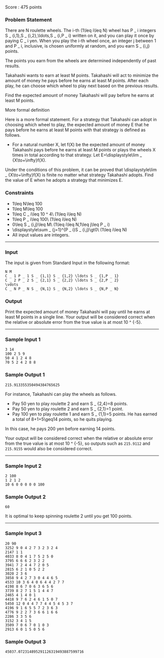 Score : 475 points

### Problem Statement

There are N roulette wheels.
The i-th (1\leq i\leq N) wheel has P \_ i integers S \_ {i,1},S \_ {i,2},\ldots,S \_ {i,P \_ i} written on it, and you can play it once by paying C \_ i yen.
When you play the i-th wheel once, an integer j between 1 and P \_ i, inclusive, is chosen uniformly at random, and you earn S \_ {i,j} points.

The points you earn from the wheels are determined independently of past results.

Takahashi wants to earn at least M points.
Takahashi will act to minimize the amount of money he pays before he earns at least M points.
After each play, he can choose which wheel to play next based on the previous results.

Find the expected amount of money Takahashi will pay before he earns at least M points.

More formal definition

Here is a more formal statement.
For a strategy that Takahashi can adopt in choosing which wheel to play, the expected amount of money E that he pays before he earns at least M points with that strategy is defined as follows.

* For a natural number X, let f(X) be the expected amount of money Takahashi pays before he earns at least M points or plays the wheels X times in total according to that strategy. Let E=\displaystyle\lim \_ {X\to+\infty}f(X).

Under the conditions of this problem, it can be proved that \displaystyle\lim \_ {X\to+\infty}f(X) is finite no matter what strategy Takahashi adopts.
Find the value of E when he adopts a strategy that minimizes E.

### Constraints

* 1\leq N\leq 100
* 1\leq M\leq 100
* 1\leq C \_ i\leq 10 ^ 4\ (1\leq i\leq N)
* 1\leq P \_ i\leq 100\ (1\leq i\leq N)
* 0\leq S \_ {i,j}\leq M\ (1\leq i\leq N,1\leq j\leq P \_ i)
* \displaystyle\sum \_ {j=1}^{P \_ i}S \_ {i,j}\gt0\ (1\leq i\leq N)
* All input values are integers.

---

### Input

The input is given from Standard Input in the following format:

```
N M
C _ 1 P _ 1 S _ {1,1} S _ {1,2} \ldots S _ {1,P _ 1}
C _ 2 P _ 2 S _ {2,1} S _ {2,2} \ldots S _ {2,P _ 2}
\vdots
C _ N P _ N S _ {N,1} S _ {N,2} \ldots S _ {N,P _ N}
```

### Output

Print the expected amount of money Takahashi will pay until he earns at least M points in a single line.
Your output will be considered correct when the relative or absolute error from the true value is at most 10 ^ {-5}.

---

### Sample Input 1

```
3 14
100 2 5 9
50 4 1 2 4 8
70 5 2 4 2 8 8
```

### Sample Output 1

```
215.913355350494384765625
```

For instance, Takahashi can play the wheels as follows.

* Pay 50 yen to play roulette 2 and earn S \_ {2,4}=8 points.
* Pay 50 yen to play roulette 2 and earn S \_ {2,1}=1 point.
* Pay 100 yen to play roulette 1 and earn S \_ {1,1}=5 points. He has earned a total of 8+1+5\geq14 points, so he quits playing.

In this case, he pays 200 yen before earning 14 points.

Your output will be considered correct when the relative or absolute error from the true value is at most 10 ^ {-5}, so outputs such as `215.9112` and `215.9155` would also be considered correct.

---

### Sample Input 2

```
2 100
1 2 1 2
10 6 0 0 0 0 0 100
```

### Sample Output 2

```
60
```

It is optimal to keep spinning roulette 2 until you get 100 points.

---

### Sample Input 3

```
20 90
3252 9 0 4 2 7 3 2 3 2 4
2147 1 1
4033 8 0 4 1 7 5 2 5 0
3795 6 6 6 2 3 2 2
3941 7 2 4 4 7 2 0 5
2815 6 2 1 0 5 2 2
3020 2 3 6
3858 9 4 2 7 3 0 4 4 6 5
4533 10 3 6 4 0 6 4 4 2 7 7
4198 8 6 7 0 6 3 6 5 6
3739 8 2 7 1 5 1 4 4 7
2465 4 1 4 0 1
4418 9 7 6 2 4 6 1 5 0 7
5450 12 0 4 4 7 7 4 4 5 4 5 3 7
4196 9 1 6 5 5 7 2 3 6 3
4776 9 2 2 7 3 6 6 1 6 6
2286 3 3 5 6
3152 3 4 1 5
3509 7 0 6 7 0 1 0 3
2913 6 0 1 5 0 5 6
```

### Sample Output 3

```
45037.072314895291126319493887599716
```